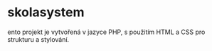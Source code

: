 # skolasystem
ento projekt je  vytvořená v jazyce PHP, s použitím HTML a CSS pro strukturu a stylování.
